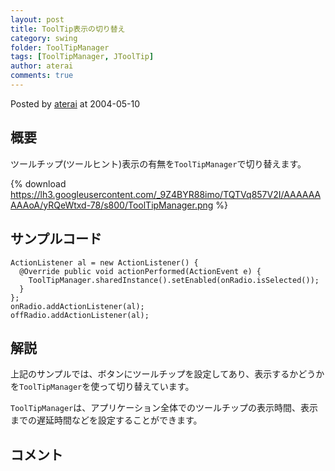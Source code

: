 ```yaml
---
layout: post
title: ToolTip表示の切り替え
category: swing
folder: ToolTipManager
tags: [ToolTipManager, JToolTip]
author: aterai
comments: true
---
```


Posted by [aterai](http://terai.xrea.jp/aterai.html) at 2004-05-10

## 概要
ツールチップ(ツールヒント)表示の有無を`ToolTipManager`で切り替えます。

{% download https://lh3.googleusercontent.com/_9Z4BYR88imo/TQTVq857V2I/AAAAAAAAAoA/yRQeWtxd-78/s800/ToolTipManager.png %}

## サンプルコード
<pre class="prettyprint"><code>ActionListener al = new ActionListener() {
  @Override public void actionPerformed(ActionEvent e) {
    ToolTipManager.sharedInstance().setEnabled(onRadio.isSelected());
  }
};
onRadio.addActionListener(al);
offRadio.addActionListener(al);
</code></pre>

## 解説
上記のサンプルでは、ボタンにツールチップを設定してあり、表示するかどうかを`ToolTipManager`を使って切り替えています。

`ToolTipManager`は、アプリケーション全体でのツールチップの表示時間、表示までの遅延時間などを設定することができます。

## コメント
